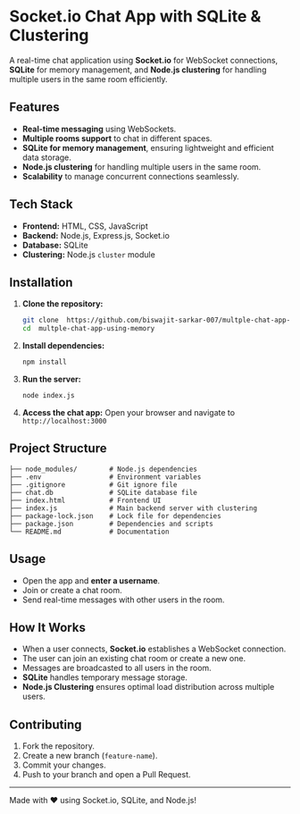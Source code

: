 # Socket.io Chat App with SQLite & Clustering

A real-time chat application using **Socket.io** for WebSocket connections, **SQLite** for memory management, and **Node.js clustering** for handling multiple users in the same room efficiently.

## Features
- **Real-time messaging** using WebSockets.
- **Multiple rooms support** to chat in different spaces.
- **SQLite for memory management**, ensuring lightweight and efficient data storage.
- **Node.js clustering** for handling multiple users in the same room.
- **Scalability** to manage concurrent connections seamlessly.

## Tech Stack
- **Frontend:** HTML, CSS, JavaScript
- **Backend:** Node.js, Express.js, Socket.io
- **Database:** SQLite
- **Clustering:** Node.js `cluster` module

## Installation

1. **Clone the repository:**
   ```bash
   git clone  https://github.com/biswajit-sarkar-007/multple-chat-app-using-memory
   cd  multple-chat-app-using-memory
   ```

2. **Install dependencies:**
   ```bash
   npm install
   ```

3. **Run the server:**
   ```bash
   node index.js
   ```

4. **Access the chat app:**
   Open your browser and navigate to `http://localhost:3000`

## Project Structure
```
├── node_modules/        # Node.js dependencies
├── .env                 # Environment variables
├── .gitignore           # Git ignore file
├── chat.db              # SQLite database file
├── index.html           # Frontend UI
├── index.js             # Main backend server with clustering
├── package-lock.json    # Lock file for dependencies
├── package.json         # Dependencies and scripts
└── README.md            # Documentation
```

## Usage
- Open the app and **enter a username**.
- Join or create a chat room.
- Send real-time messages with other users in the room.

## How It Works
- When a user connects, **Socket.io** establishes a WebSocket connection.
- The user can join an existing chat room or create a new one.
- Messages are broadcasted to all users in the room.
- **SQLite** handles temporary message storage.
- **Node.js Clustering** ensures optimal load distribution across multiple users.

## Contributing
1. Fork the repository.
2. Create a new branch (`feature-name`).
3. Commit your changes.
4. Push to your branch and open a Pull Request.

 

---
Made with ❤️ using Socket.io, SQLite, and Node.js!

